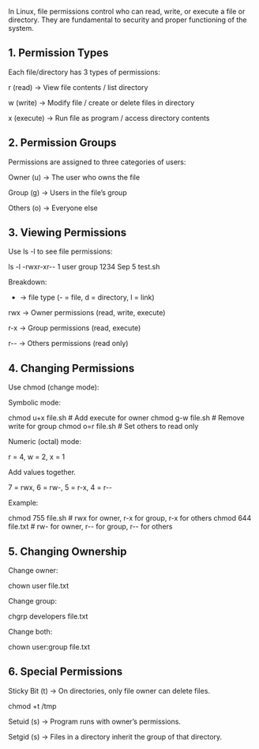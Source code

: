 In Linux, file permissions control who can read, write, or execute a file or directory. They are fundamental to security and proper functioning of the system.

## 1. Permission Types

Each file/directory has 3 types of permissions:

r (read) → View file contents / list directory

w (write) → Modify file / create or delete files in directory

x (execute) → Run file as program / access directory contents

## 2. Permission Groups

Permissions are assigned to three categories of users:

Owner (u) → The user who owns the file

Group (g) → Users in the file’s group

Others (o) → Everyone else

## 3. Viewing Permissions

Use ls -l to see file permissions:

ls -l
-rwxr-xr--  1 user group  1234 Sep  5  test.sh

Breakdown:

- → file type (- = file, d = directory, l = link)

rwx → Owner permissions (read, write, execute)

r-x → Group permissions (read, execute)

r-- → Others permissions (read only)

## 4. Changing Permissions

Use chmod (change mode):

Symbolic mode:

chmod u+x file.sh     # Add execute for owner
chmod g-w file.sh     # Remove write for group
chmod o=r file.sh     # Set others to read only

Numeric (octal) mode:

r = 4, w = 2, x = 1

Add values together.

7 = rwx, 6 = rw-, 5 = r-x, 4 = r--

Example:

chmod 755 file.sh     # rwx for owner, r-x for group, r-x for others
chmod 644 file.txt    # rw- for owner, r-- for group, r-- for others

## 5. Changing Ownership

Change owner:

chown user file.txt


Change group:

chgrp developers file.txt


Change both:

chown user:group file.txt

## 6. Special Permissions

Sticky Bit (t) → On directories, only file owner can delete files.

chmod +t /tmp


Setuid (s) → Program runs with owner’s permissions.

Setgid (s) → Files in a directory inherit the group of that directory.
